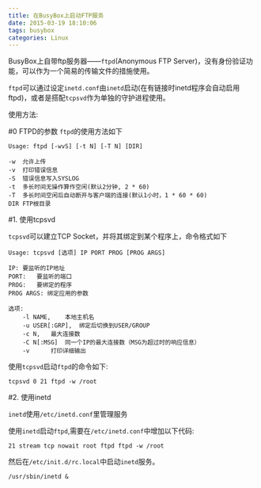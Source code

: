 ```yaml
---
title: 在BusyBox上启动FTP服务
date: 2015-03-19 18:10:06
tags: busybox
categories: Linux
---
```


BusyBox上自带ftp服务器——`ftpd`(Anonymous FTP Server)，没有身份验证功能，可以作为一个简易的传输文件的措施使用。

`ftpd`可以通过设定`inetd.conf`由`inetd`启动(在有链接时inetd程序会自动启用ftpd)，或者是搭配`tcpsvd`作为单独的守护进程使用。

使用方法:

#0 FTPD的参数
`ftpd`的使用方法如下
```
Usage: ftpd [-wvS] [-t N] [-T N] [DIR]

-w  允许上传
-v  打印错误信息
-S  错误信息写入SYSLOG
-t  多长时间无操作算作空闲(默认2分钟, 2 * 60)
-T  多长时间空闲后自动断开与客户端的连接(默认1小时，1 * 60 * 60)
DIR FTP根目录
```

#1. 使用tcpsvd

`tcpsvd`可以建立TCP Socket，并将其绑定到某个程序上，命令格式如下
```
Usage: tcpsvd [选项] IP PORT PROG [PROG ARGS]

IP: 要监听的IP地址
PORT:   要监听的端口
PROG:   要绑定的程序
PROG ARGS: 绑定应用的参数

选项:
    -l NAME,    本地主机名
    -u USER[:GRP],  绑定后切换到USER/GROUP
    -c N,   最大连接数
    -C N[:MSG]  同一个IP的最大连接数（MSG为超过时的响应信息）
    -v      打印详细输出
```

使用`tcpsvd`启动`ftpd`的命令如下:

```
tcpsvd 0 21 ftpd -w /root
```

#2. 使用inetd

`inetd`使用`/etc/inetd.conf`里管理服务

使用`inetd`启动`ftpd`,需要在`/etc/inetd.conf`中增加以下代码:
```
21 stream tcp nowait root ftpd ftpd -w /root
```
然后在`/etc/init.d/rc.local`中启动`inetd`服务。
```
/usr/sbin/inetd &
```